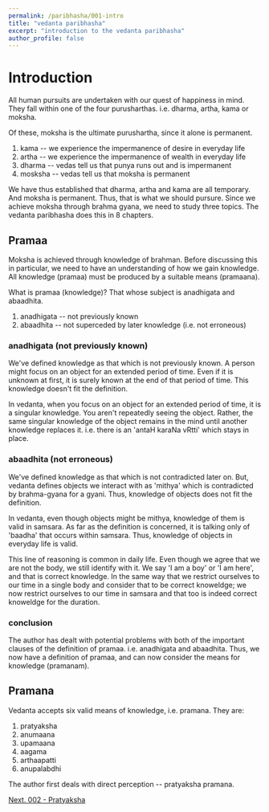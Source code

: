 ```yaml
---
permalink: /paribhasha/001-intro
title: "vedanta paribhasha"
excerpt: "introduction to the vedanta paribhasha"
author_profile: false
---
```


# Introduction

All human pursuits are undertaken with our quest of happiness in mind.
They fall within one of the four purusharthas. i.e. dharma, artha, 
kama or moksha.

Of these, moksha is the ultimate purushartha, since it alone is permanent.

1. kama -- we experience the impermanence of desire in everyday life
2. artha -- we experience the impermanence of wealth in everyday life
3. dharma -- vedas tell us that punya runs out and is impermanent
4. mosksha -- vedas tell us that moksha is permanent

We have thus established that dharma, artha and kama are all temporary.
And moksha is permanent. Thus, that is what we should pursure. Since we
achieve moksha through brahma gyana, we need to study three topics. The
vedanta paribhasha does this in 8 chapters.

## Pramaa

Moksha is achieved through knowledge of brahman. Before discussing this in 
particular, we need to have an understanding of how we gain knowledge. All
knowledge (pramaa) must be produced by a suitable means (pramaana).

What is pramaa (knowledge)? That whose subject is anadhigata and abaadhita.

1. anadhigata -- not previously known
2. abaadhita -- not superceded by later knowledge (i.e. not erroneous)

### anadhigata (not previously known)

We've defined knowledge as that which is not previously known. A person might
focus on an object for an extended period of time. Even if it is unknown at
first, it is surely known at the end of that period of time. This knowledge
doesn't fit the definition.

In vedanta, when you focus on an object for an extended period of time, it is
a singular knowledge. You aren't repeatedly seeing the object. Rather, the
same singular knowledge of the object remains in the mind until another 
knowledge replaces it. i.e. there is an 'antaH karaNa vRtti' which stays in
place.

### abaadhita (not erroneous)

We've defined knowledge as that which is not contradicted later on. 
But, vedanta defines objects we interact with as 'mithya' which is
contradicted by brahma-gyana for a gyani. Thus, knowledge of objects
does not fit the definition.

In vedanta, even though objects might be mithya, knowledge of them is
valid in samsara. As far as the definition is concerned, it is talking
only of 'baadha' that occurs within samsara. Thus, knowledge of objects
in everyday life is valid.

This line of reasoning is common in daily life. Even though we agree
that we are not the body, we still identify with it. We say
'I am a boy' or 'I am here', and that is correct knowledge. In the same
way that we restrict ourselves to our time in a single body and consider
that to be correct knoweldge; we now restrict ourselves to our time in
samsara and that too is indeed correct knoweldge for the duration.

### conclusion

The author has dealt with potential problems with both of the important
clauses of the definition of pramaa. i.e. anadhigata and abaadhita. Thus,
we now have a definition of pramaa, and can now consider the means for
knowledge (pramanam).

## Pramana

Vedanta accepts six valid means of knowledge, i.e. pramana. They are:

1. pratyaksha
2. anumaana
3. upamaana
4. aagama
5. arthaapatti
6. anupalabdhi

The author first deals with direct perception -- pratyaksha pramana.

[Next. 002 - Pratyaksha](/paribhasha/002-pratyaksha)




